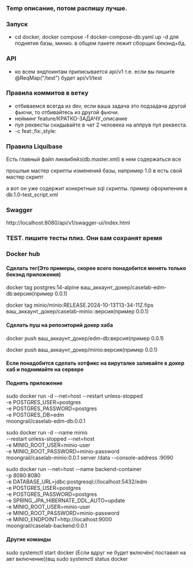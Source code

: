 ### Temp описание, потом распишу лучше.

### Запуск
- cd docker, docker compose -f docker-compose-db.yaml up -d для поднятия базы, минио. в общем пакете лежит сборщик бекэнд+бд.

### API
- ко всем эндпоинтам приписывается api/v1
  т.е. если вы пишите @ReqMap("/test") будет api/v1/test

### Правила коммитов в ветку
- отбиваемся всегда из dev, если ваша задача это подзадача другой фьючи, то отбивайтесь из другой фьючи.
- нейминг feature/КРАТКО-ЗАДАЧУ_описание
- пул реквесты скидывайте в чат 2 человека на аппрув пул реквеста.
-  -c feat:,fix:,style:
### Правила Liquibase
Есть главный файл ликвибейз(db.master.xml) в нем содержаться все

прошлые мастер скрипты изменений базы, например 1.0 в есть свой мастер скрипт

а вот он уже содержит конкретные sql скрипты. пример оформления в db.1.0-test_script.xml

### Swagger
http://localhost:8080/api/v1/swagger-ui/index.html

### TEST. пишите тесты плиз. Они вам сохранят время

### Docker hub
#### Сделать тег(Это примеры, скорее всего понадобится менять только бекэнд приложения)
docker tag postgres:14-alpine ваш_аккаунт_докер/caselab-edm-db:версия(пример 0.0.1)

docker tag minio/minio:RELEASE.2024-10-13T13-34-11Z.fips ваш_аккаунт_докер/caselab-minio::версия(пример 0.0.1)
#### Сделать пуш на репозиторий докер хаба
docker push ваш_аккаунт_докер/edm-db:версия(пример 0.0.1)

docker push ваш_аккаунт_докер/minio:версия(пример 0.0.1)
#### Если понадобится сделать хотфикс на вируталке заливайте  в докер хаб и поднимайте на сервере
#### Поднять приложение
sudo docker run -d --net=host --restart unless-stopped \
-e POSTGRES_USER=postgres \
-e POSTGRES_PASSWORD=postgres \
-e POSTGRES_DB=edm \
moongrail/caselab-edm-db:0.0.1

sudo docker run -d --name minio \
--restart unless-stopped --net=host \
-e MINIO_ROOT_USER=minio-user \
-e MINIO_ROOT_PASSWORD=minio-password \
moongrail/caselab-minio:0.0.1 server /data --console-address :9090

sudo docker run  --net=host --name backend-container \
-p 8080:8080 \
-e DATABASE_URL=jdbc:postgresql://localhost:5432/edm \
-e POSTGRES_USER=postgres \
-e POSTGRES_PASSWORD=postgres \
-e SPRING_JPA_HIBERNATE_DDL_AUTO=update \
-e MINIO_ROOT_USER=minio-user \
-e MINIO_ROOT_PASSWORD=minio-password \
-e MINIO_ENDPOINT=http://localhost:9000 \
moongrail/caselab-backend:0.0.1

#### Другие команды
sudo systemctl start docker (Если вдруг не будет включён( поставил на авт включение))вщ
sudo systemctl status docker